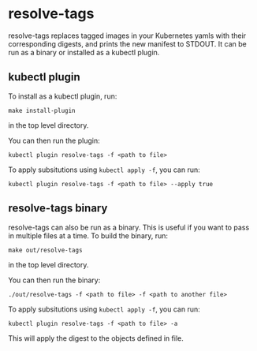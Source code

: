 # resolve-tags

resolve-tags replaces tagged images in your Kubernetes yamls with their corresponding digests, and prints the new manifest to STDOUT.
It can be run as a binary or installed as a kubectl plugin.

## kubectl plugin

To install as a kubectl plugin, run:

```
make install-plugin
```

in the top level directory.

You can then run the plugin:

```
kubectl plugin resolve-tags -f <path to file>
```

To apply subsitutions using `kubectl apply -f`, you can run:
```
kubectl plugin resolve-tags -f <path to file> --apply true
```

## resolve-tags binary

resolve-tags can also be run as a binary.
This is useful if you want to pass in multiple files at a time.
To build the binary, run:

```
make out/resolve-tags
```

in the top level directory.

You can then run the binary:

```
./out/resolve-tags -f <path to file> -f <path to another file>
```
To apply subsitutions using `kubectl apply -f`, you can run:
```
kubectl plugin resolve-tags -f <path to file> -a
```
This will apply the digest to the objects defined in file.
